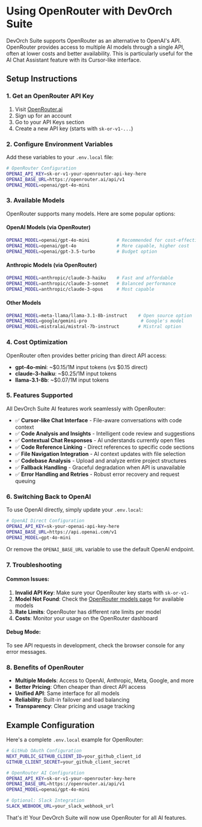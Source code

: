 # Using OpenRouter with DevOrch Suite

DevOrch Suite supports OpenRouter as an alternative to OpenAI's API. OpenRouter provides access to multiple AI models through a single API, often at lower costs and better availability. This is particularly useful for the AI Chat Assistant feature with its Cursor-like interface.

## Setup Instructions

### 1. Get an OpenRouter API Key

1. Visit [OpenRouter.ai](https://openrouter.ai/)
2. Sign up for an account
3. Go to your API Keys section
4. Create a new API key (starts with `sk-or-v1-...`)

### 2. Configure Environment Variables

Add these variables to your `.env.local` file:

```bash
# OpenRouter Configuration
OPENAI_API_KEY=sk-or-v1-your-openrouter-api-key-here
OPENAI_BASE_URL=https://openrouter.ai/api/v1
OPENAI_MODEL=openai/gpt-4o-mini
```

### 3. Available Models

OpenRouter supports many models. Here are some popular options:

#### OpenAI Models (via OpenRouter)
```bash
OPENAI_MODEL=openai/gpt-4o-mini          # Recommended for cost-effectiveness
OPENAI_MODEL=openai/gpt-4o               # More capable, higher cost
OPENAI_MODEL=openai/gpt-3.5-turbo        # Budget option
```

#### Anthropic Models (via OpenRouter)
```bash
OPENAI_MODEL=anthropic/claude-3-haiku    # Fast and affordable
OPENAI_MODEL=anthropic/claude-3-sonnet   # Balanced performance
OPENAI_MODEL=anthropic/claude-3-opus     # Most capable
```

#### Other Models
```bash
OPENAI_MODEL=meta-llama/llama-3.1-8b-instruct    # Open source option
OPENAI_MODEL=google/gemini-pro                    # Google's model
OPENAI_MODEL=mistralai/mistral-7b-instruct       # Mistral option
```

### 4. Cost Optimization

OpenRouter often provides better pricing than direct API access:

- **gpt-4o-mini**: ~$0.15/1M input tokens (vs $0.15 direct)
- **claude-3-haiku**: ~$0.25/1M input tokens
- **llama-3.1-8b**: ~$0.07/1M input tokens

### 5. Features Supported

All DevOrch Suite AI features work seamlessly with OpenRouter:

- ✅ **Cursor-like Chat Interface** - File-aware conversations with code context
- ✅ **Code Analysis and Insights** - Intelligent code review and suggestions
- ✅ **Contextual Chat Responses** - AI understands currently open files
- ✅ **Code Reference Linking** - Direct references to specific code sections
- ✅ **File Navigation Integration** - AI context updates with file selection
- ✅ **Codebase Analysis** - Upload and analyze entire project structures
- ✅ **Fallback Handling** - Graceful degradation when API is unavailable
- ✅ **Error Handling and Retries** - Robust error recovery and request queuing

### 6. Switching Back to OpenAI

To use OpenAI directly, simply update your `.env.local`:

```bash
# OpenAI Direct Configuration
OPENAI_API_KEY=sk-your-openai-api-key-here
OPENAI_BASE_URL=https://api.openai.com/v1
OPENAI_MODEL=gpt-4o-mini
```

Or remove the `OPENAI_BASE_URL` variable to use the default OpenAI endpoint.

### 7. Troubleshooting

#### Common Issues:

1. **Invalid API Key**: Make sure your OpenRouter key starts with `sk-or-v1-`
2. **Model Not Found**: Check the [OpenRouter models page](https://openrouter.ai/models) for available models
3. **Rate Limits**: OpenRouter has different rate limits per model
4. **Costs**: Monitor your usage on the OpenRouter dashboard

#### Debug Mode:

To see API requests in development, check the browser console for any error messages.

### 8. Benefits of OpenRouter

- **Multiple Models**: Access to OpenAI, Anthropic, Meta, Google, and more
- **Better Pricing**: Often cheaper than direct API access
- **Unified API**: Same interface for all models
- **Reliability**: Built-in failover and load balancing
- **Transparency**: Clear pricing and usage tracking

## Example Configuration

Here's a complete `.env.local` example for OpenRouter:

```bash
# GitHub OAuth Configuration
NEXT_PUBLIC_GITHUB_CLIENT_ID=your_github_client_id
GITHUB_CLIENT_SECRET=your_github_client_secret

# OpenRouter AI Configuration
OPENAI_API_KEY=sk-or-v1-your-openrouter-key-here
OPENAI_BASE_URL=https://openrouter.ai/api/v1
OPENAI_MODEL=openai/gpt-4o-mini

# Optional: Slack Integration
SLACK_WEBHOOK_URL=your_slack_webhook_url
```

That's it! Your DevOrch Suite will now use OpenRouter for all AI features.